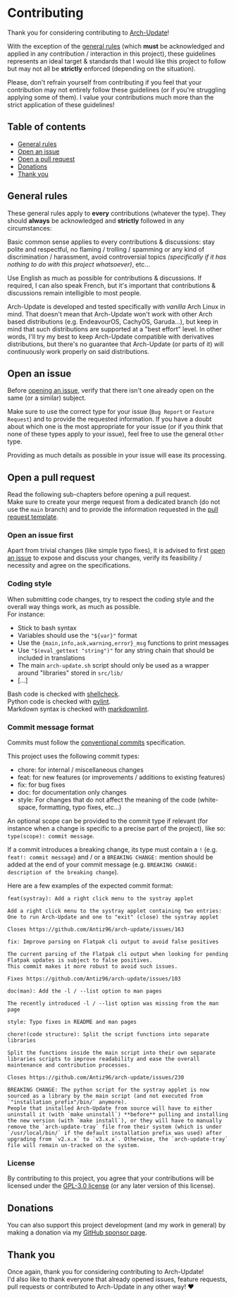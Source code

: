 # Contributing

Thank you for considering contributing to [Arch-Update](https://github.com/Antiz96/arch-update)!

With the exception of the [general rules](#general-rules) (which **must** be acknowledged and applied in any contribution / interaction in this project), these guidelines represents an ideal target & standards that I would like this project to follow but may not all be **strictly** enforced (depending on the situation).

Please, don't refrain yourself from contributing if you feel that your contribution may not entirely follow these guidelines (or if you're struggling applying some of them). I value your contributions much more than the strict application of these guidelines!

## Table of contents

- [General rules](#general-rules)
- [Open an issue](#open-an-issue)
- [Open a pull request](#open-a-pull-request)
- [Donations](#donations)
- [Thank you](#thank-you)

## General rules

These general rules apply to **every** contributions (whatever the type). They should **always** be acknowledged and **strictly** followed in any circumstances:

Basic common sense applies to every contributions & discussions: stay polite and respectful, no flaming / trolling / spamming or any kind of discrimination / harassment, avoid controversial topics *(specifically if it has nothing to do with this project whatsoever)*, etc...

Use English as much as possible for contributions & discussions. If required, I can also speak French, but it's important that contributions & discussions remain intelligible to most people.

Arch-Update is developed and tested specifically with *vanilla* Arch Linux in mind. That doesn't mean that Arch-Update won't work with other Arch based distributions (e.g. EndeavourOS,  CachyOS, Garuda...), but keep in mind that such distributions are supported at a "best effort" level. In other words, I'll try my best to keep Arch-Update compatible with derivatives distributions, but there's no guarantee that Arch-Update (or parts of it) will continuously work properly on said distributions.

## Open an issue

Before [opening an issue](https://github.com/Antiz96/arch-update/issues/new/choose), verify that there isn't one already open on the same (or a similar) subject.

Make sure to use the correct type for your issue (`Bug Report` or `Feature Request`) and to provide the requested information. If you have a doubt about which one is the most appropriate for your issue (or if you think that none of these types apply to your issue), feel free to use the general `Other` type.

Providing as much details as possible in your issue will ease its processing.

## Open a pull request

Read the following sub-chapters before opening a pull request.  
Make sure to create your merge request from a dedicated branch (do not use the `main` branch) and to provide the information requested in the [pull request template](https://github.com/Antiz96/arch-update/blob/main/.github/PULL_REQUEST_TEMPLATE.md).

### Open an issue first

Apart from trivial changes (like simple typo fixes), it is advised to first [open an issue](#open-an-issue) to expose and discuss your changes, verify its feasibility / necessity and agree on the specifications.

### Coding style

When submitting code changes, try to respect the coding style and the overall way things work, as much as possible.  
For instance:

- Stick to bash syntax
- Variables should use the `"${var}"` format
- Use the `{main,info,ask,warning,error}_msg` functions to print messages
- Use `"$(eval_gettext "string")"` for any string chain that should be included in translations
- The main `arch-update.sh` script should only be used as a wrapper around "libraries" stored in `src/lib/`
- [...]

Bash code is checked with [shellcheck](https://www.shellcheck.net/).  
Python code is checked with [pylint](https://github.com/pylint-dev/pylint).  
Markdown syntax is checked with [markdownlint](https://github.com/markdownlint/markdownlint).

### Commit message format

Commits must follow the [conventional commits](https://www.conventionalcommits.org/en/v1.0.0/) specification.

This project uses the following commit types:

- chore: for internal / miscellaneous changes
- feat: for new features (or improvements / additions to existing features)
- fix: for bug fixes
- doc: for documentation only changes
- style: For changes that do not affect the meaning of the code (white-space, formatting, typo fixes, etc...)

An optional scope can be provided to the commit type if relevant (for instance when a change is specific to a precise part of the project), like so: `type(scope): commit message`.

If a commit introduces a breaking change, its type must contain a `!` (e.g. `feat!: commit message`) and / or a `BREAKING CHANGE:` mention should be added at the end of your commit message (e.g. `BREAKING CHANGE: description of the breaking change`).

Here are a few examples of the expected commit format:

```text
feat(systray): Add a right click menu to the systray applet

Add a right click menu to the systray applet containing two entries:
One to run Arch-Update and one to "exit" (close) the systray applet

Closes https://github.com/Antiz96/arch-update/issues/163
```

```text
fix: Improve parsing on Flatpak cli output to avoid false positives

The current parsing of the Flatpak cli output when looking for pending Flatpak updates is subject to false positives.
This commit makes it more robust to avoid such issues.

Fixes https://github.com/Antiz96/arch-update/issues/103
```

```text
doc(man): Add the -l / --list option to man pages

The recently introduced -l / --list option was missing from the man page
```

```text
style: Typo fixes in README and man pages
```

```text
chore!(code structure): Split the script functions into separate libraries

Split the functions inside the main script into their own separate libraries scripts to improve readability and ease the overall maintenance and contribution processes.

Closes https://github.com/Antiz96/arch-update/issues/230

BREAKING CHANGE: The python script for the systray applet is now sourced as a library by the main script (and not executed from `"installation_prefix"/bin/` anymore).  
People that installed Arch-Update from source will have to either uninstall it (with `make uninstall`) **before** pulling and installing the new version (with `make install`), or they will have to manually remove the `arch-update-tray` file from their system (which is under `/usr/local/bin/` if the default installation prefix was used) after upgrading from `v2.x.x` to `v3.x.x`. Otherwise, the `arch-update-tray` file will remain un-tracked on the system.
```

### License

By contributing to this project, you agree that your contributions will be licensed under the [GPL-3.0 license](https://github.com/Antiz96/arch-update/blob/main/LICENSE) (or any later version of this license).

## Donations

You can also support this project development (and my work in general) by making a donation via my [GitHub sponsor page](https://github.com/sponsors/Antiz96).

## Thank you

Once again, thank you for considering contributing to Arch-Update!  
I'd also like to thank everyone that already opened issues, feature requests, pull requests or contributed to Arch-Update in any other way! :heart:
